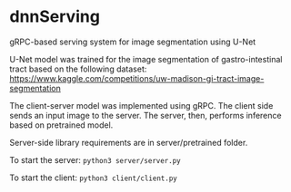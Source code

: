 # dnnServing
gRPC-based serving system for image segmentation using U-Net

U-Net model was trained for the image segmentation of gastro-intestinal tract based on the following dataset: https://www.kaggle.com/competitions/uw-madison-gi-tract-image-segmentation

The client-server model was implemented using gRPC. The client side sends an input image to the server. The server, then, performs inference based on pretrained model.

Server-side library requirements are in server/pretrained folder.

To start the server: ```python3 server/server.py```

To start the client: ```python3 client/client.py```
